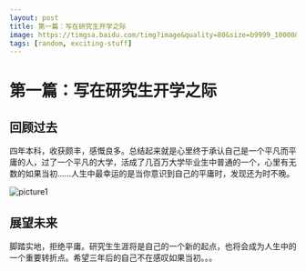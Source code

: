 ```yaml
---
layout: post
title: 第一篇：写在研究生开学之际
image: https://timgsa.baidu.com/timg?image&quality=80&size=b9999_10000&sec=1503488954801&di=82836c7b72fea6d85f1db26fd77c9f2b&imgtype=0&src=http%3A%2F%2Fwww.230189.com%2Ftupian%2Flizhiwenzhang%2F160801%2Fjujuepingyong.jpg
tags: [random, exciting-stuff]
---
```


#  第一篇：写在研究生开学之际

##  回顾过去

四年本科，收获颇丰，感慨良多。总结起来就是心里终于承认自己是一个平凡而平庸的人，过了一个平凡的大学，活成了几百万大学毕业生中普通的一个，心里有无数的如果当初……人生中最幸运的是当你意识到自己的平庸时，发现还为时不晚。

![picture1](https://timgsa.baidu.com/timg?image&quality=80&size=b9999_10000&sec=1503488954801&di=82836c7b72fea6d85f1db26fd77c9f2b&imgtype=0&src=http%3A%2F%2Fwww.230189.com%2Ftupian%2Flizhiwenzhang%2F160801%2Fjujuepingyong.jpg)

## 展望未来

脚踏实地，拒绝平庸。研究生生涯将是自己的一个新的起点，也将会成为人生中的一个重要转折点。希望三年后的自己不在感叹如果当初。。。